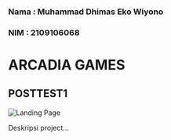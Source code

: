 ### Nama : Muhammad Dhimas Eko Wiyono
### NIM  : 2109106068


# ARCADIA GAMES

## POSTTEST1

![Landing Page](https://drive.google.com/uc?export=view&id=19ixEJYNXrw0ixAgCzulALT1USTO89h3P)

Deskripsi project...

